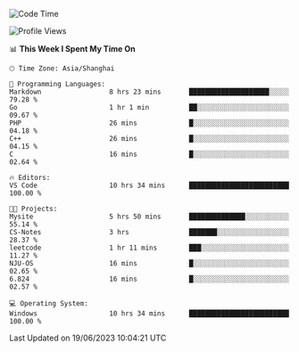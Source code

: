 <!--START_SECTION:waka-->
![Code Time](http://img.shields.io/badge/Code%20Time-996%20hrs%207%20mins-blue)

![Profile Views](http://img.shields.io/badge/Profile%20Views-0-blue)

📊 **This Week I Spent My Time On** 

```text
🕑︎ Time Zone: Asia/Shanghai

💬 Programming Languages: 
Markdown                 8 hrs 23 mins       ████████████████████░░░░░   79.28 % 
Go                       1 hr 1 min          ██░░░░░░░░░░░░░░░░░░░░░░░   09.67 % 
PHP                      26 mins             █░░░░░░░░░░░░░░░░░░░░░░░░   04.18 % 
C++                      26 mins             █░░░░░░░░░░░░░░░░░░░░░░░░   04.15 % 
C                        16 mins             █░░░░░░░░░░░░░░░░░░░░░░░░   02.64 % 

🔥 Editors: 
VS Code                  10 hrs 34 mins      █████████████████████████   100.00 % 

🐱‍💻 Projects: 
Mysite                   5 hrs 50 mins       ██████████████░░░░░░░░░░░   55.14 % 
CS-Notes                 3 hrs               ███████░░░░░░░░░░░░░░░░░░   28.37 % 
leetcode                 1 hr 11 mins        ███░░░░░░░░░░░░░░░░░░░░░░   11.27 % 
NJU-OS                   16 mins             █░░░░░░░░░░░░░░░░░░░░░░░░   02.65 % 
6.824                    16 mins             █░░░░░░░░░░░░░░░░░░░░░░░░   02.57 % 

💻 Operating System: 
Windows                  10 hrs 34 mins      █████████████████████████   100.00 % 
```


 Last Updated on 19/06/2023 10:04:21 UTC
<!--END_SECTION:waka-->